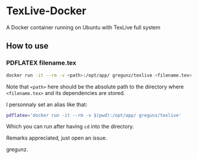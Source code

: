# TexLive-Docker
A Docker container running on Ubuntu with TexLive full system 

## How to use

### PDFLATEX filename.tex

```bash
docker run -it --rm -v <path>:/opt/app/ gregunz/texlive <filename.tex>
```

Note that `<path>` here should be the absolute path to the directory where `<filename.tex>` and its dependencies are stored.

I personnaly set an alias like that:

```bash
pdflatex='docker run -it --rm -v $(pwd):/opt/app/ gregunz/texlive'
```

Which you can run after having `cd` into the directory.

Remarks appreciated, just open an issue.

gregunz.
